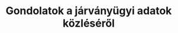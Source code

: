---
title: "Gondolatok a járványügyi adatok közléséről"
summary: 'Gyakran kérdezik tőlem, hogy mik azok az adatok, amiket véleményem szerint fontos/hasznos/célszerű/elvárható lenne közölni a járvány kapcsán, amelyek közlése segítené a járvány elleni küzdelmet. Egyáltalán nem fogom megkerülni a kérdést, igyekszem rá nagyon is konkrét választ adni, de elöljáróban fontosnak tartok néhány dolgot kiemelni.'
authors:
- Ferenci Tamás

publishDate: 2021-11-21T00:00:00

external_link: 'https://github.com/tamas-ferenci/GondolatokAJarvanyugyiAdatokKozleserol'
---